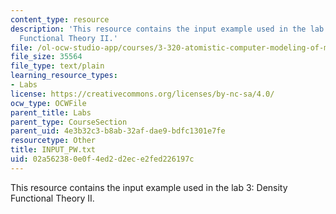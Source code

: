 ```yaml
---
content_type: resource
description: 'This resource contains the input example used in the lab 3: Density
  Functional Theory II.'
file: /ol-ocw-studio-app/courses/3-320-atomistic-computer-modeling-of-materials-sma-5107-spring-2005/02a562380e0f4ed2d2ece2fed226197c_INPUT_PW.txt
file_size: 35564
file_type: text/plain
learning_resource_types:
- Labs
license: https://creativecommons.org/licenses/by-nc-sa/4.0/
ocw_type: OCWFile
parent_title: Labs
parent_type: CourseSection
parent_uid: 4e3b32c3-b8ab-32af-dae9-bdfc1301e7fe
resourcetype: Other
title: INPUT_PW.txt
uid: 02a56238-0e0f-4ed2-d2ec-e2fed226197c
---
```

This resource contains the input example used in the lab 3: Density Functional Theory II.